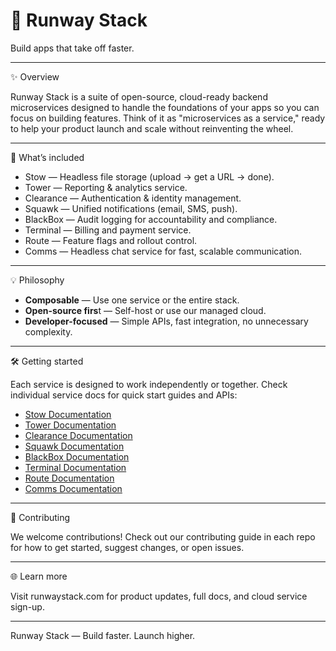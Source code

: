 # 🛫 Runway Stack

Build apps that take off faster.

---

✨ Overview

Runway Stack is a suite of open-source, cloud-ready backend microservices designed to handle the foundations of your apps so you can focus on building features. Think of it as "microservices as a service," ready to help your product launch and scale without reinventing the wheel.

---

🚀 What’s included

- Stow — Headless file storage (upload → get a URL → done).
- Tower — Reporting & analytics service.
- Clearance — Authentication & identity management.
- Squawk — Unified notifications (email, SMS, push).
- BlackBox — Audit logging for accountability and compliance.
- Terminal — Billing and payment service.
- Route — Feature flags and rollout control.
- Comms — Headless chat service for fast, scalable communication.

---

💡 Philosophy

- **Composable** — Use one service or the entire stack.
- **Open-source firs**t — Self-host or use our managed cloud.
- **Developer-focused** — Simple APIs, fast integration, no unnecessary complexity.

---

🛠️ Getting started

Each service is designed to work independently or together. Check individual service docs for quick start guides and APIs:

- [Stow Documentation](https://docs.runwaystack.com/stow)
- [Tower Documentation]()
- [Clearance Documentation]()
- [Squawk Documentation]()
- [BlackBox Documentation]()
- [Terminal Documentation]()
- [Route Documentation]()
- [Comms Documentation]()

---

🤝 Contributing

We welcome contributions! Check out our contributing guide in each repo for how to get started, suggest changes, or open issues.

---

🌐 Learn more

Visit runwaystack.com for product updates, full docs, and cloud service sign-up.

---

Runway Stack — Build faster. Launch higher.
